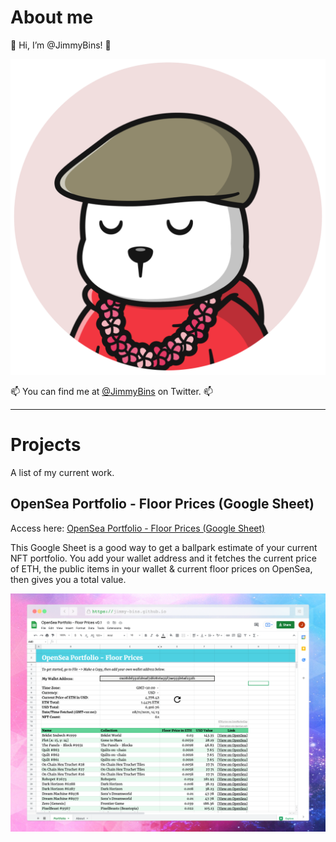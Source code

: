 # About me

👋 Hi, I’m @JimmyBins! 👋

![An image of a sleepy Winter Bear NFT. Has a brown flat cap, a red hoodie, a pink flower necklace.](assets/bins-circle.png)

📫  You can find me at [@JimmyBins](https://twitter.com/JimmyBins) on Twitter. 📫

---

# Projects

A list of my current work.

## OpenSea Portfolio - Floor Prices (Google Sheet)

Access here: [OpenSea Portfolio - Floor Prices (Google Sheet)](https://docs.google.com/spreadsheets/d/1gRqTrFS0BR6LTgnn8lv_baqEqUIOYhe2avEZ47QLj60/edit?usp=sharing)

This Google Sheet is a good way to get a ballpark estimate of your current NFT portfolio. You add your wallet address and it fetches the current price of ETH, the public items in your wallet & current floor prices on OpenSea, then gives you a total value. 

![A screenshot of the OpenSea Portfolio Google Sheet, showing how the spreadsheet is laid out.](assets/opensea-portfolio.png)


